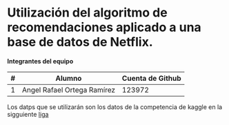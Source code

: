 # Utilización del algoritmo de recomendaciones aplicado a una base de datos de Netflix. 

**Integrantes del equipo**

| # | Alumno                           | Cuenta de Github |
|---|-----------------------------------|-------------|
| 1 | Angel Rafael Ortega Ramírez | 123972      |

Los datps que se utilizarán son los datos de la competencia de kaggle en la sigguiente [liga](https://www.kaggle.com/netflix-inc/netflix-prize-data)




